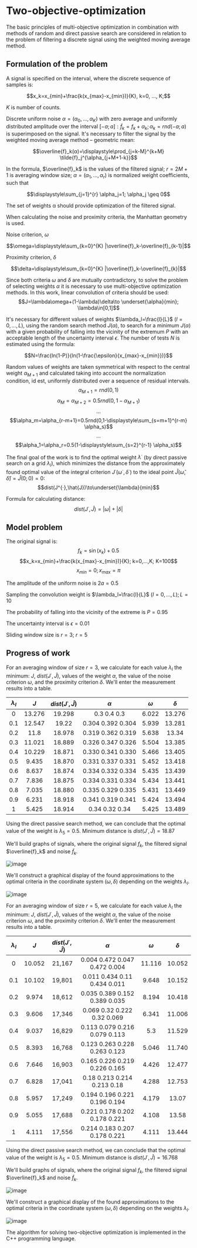 # Two-objective-optimization

The basic principles of multi-objective optimization in combination with methods of random and direct passive search are considered in relation to the problem of filtering a discrete signal using the weighted moving average method.

## Formulation of the problem

A signal is specified on the interval, where the discrete sequence of samples is: 
```math
x_k=x_{min}+\frac{k(x_{max}-x_{min})}{K},
k=0, ..., K;
```
$K$ is number of counts.

Discrete uniform noise $\alpha = (\alpha_0,...,\alpha_K)$ with zero average and uniformly distributed amplitude over the interval $[-a;a]: \tilde{f}_k=f_k+\alpha_k; \alpha_k=rnd(-a;a)$ is superimposed on the signal. It's necessary to filter the signal by the weighted moving average method – geometric mean:
```math
\overline{f}_k(α)=\displaystyle\prod_{j=k-M}^{k+M} \tilde{f}_j^{\alpha_{j+M+1-k}}
```

In the formula, $\overline{f}_k$ is the values of the filtered signal; $r=2M+1$ is averaging window size; $\alpha=(\alpha_1,...,\alpha_r)$ is normalized weight coefficients, such that
```math
\displaystyle\sum_{j=1}^{r} \alpha_j=1; \alpha_j \geq 0
```

The set of weights α should provide optimization of the filtered signal.

When calculating the noise and proximity criteria, the Manhattan geometry is used.

Noise criterion, $\omega$
```math
\omega=\displaystyle\sum_{k=0}^{K} |\overline{f}_k-\overline{f}_{k-1}|
```

Proximity criterion, $\delta$
```math
\delta=\displaystyle\sum_{k=0}^{K} |\overline{f}_k-\overline{f}_{k}|
```

Since both criteria $\omega$ and $\delta$ are mutually contradictory, to solve the problem of selecting weights $\alpha$ it is necessary to use multi-objective optimization methods. In this work, linear convolution of criteria should be used:
$$J=\lambda\omega+(1-\lambda)\delta\to \underset{\alpha}{min}; \lambda\in[0,1]$$

It's necessary for different values of weights $\lambda_l=\frac{l}{L}$ $(l=0,...,L)$, using the random search method $J(\alpha)$, to search for a minimum $J(\alpha)$ with a given probability of falling into the vicinity of the extremum $P$ with an acceptable length of the uncertainty interval $\epsilon$. The number of tests $N$ is estimated using the formula:

```math
N=\frac{ln(1-P)}{ln(1-\frac{\epsilon}{x_{max}-x_{min}})}
```
Random values of weights are taken symmetrical with respect to the central weight $\alpha_{M+1}$ and calculated taking into account the normalization condition, id est, uniformly distributed over a sequence of residual intervals.
$$\alpha_{M+1}=rnd(0,1)$$
$$\alpha_{M}=\alpha_{M+2}=0.5rnd(0,1-\alpha_{M+1})$$
$$...$$
$$\alpha_m=\alpha_{r-m+1}=0.5rnd(0,1-\displaystyle\sum_{s=m+1}^{r-m} \alpha_s)$$
$$...$$
$$\alpha_1=\alpha_r=0.5(1-\displaystyle\sum_{s=2}^{r-1} \alpha_s)$$

The final goal of the work is to find the optimal weight $\lambda^{·}$ (by direct passive search on a grid $\lambda_l$), which minimizes the distance from the approximately found optimal value of the integral criterion $J^{·}(\omega^{·},\delta^{·})$ to the ideal point $\hat{J}(\hat{\omega},\hat{\delta})=\hat{J}(0;0)=0$:
$$dist(J^{·},\hat{J})\to\underset{\lambda}{min}$$

Formula for calculating distance:
$$dist(J^{·},\hat{J})=|\omega|+|\delta|$$

## Model problem

The original signal is:
$$f_k=\sin(x_k)+0.5$$
$$x_k=x_{min}+\frac{k(x_{max}-x_{min})}{K}; k=0,...,K; K=100$$
$$x_{min}=0; x_{max}=\pi$$

The amplitude of the uniform noise is $2a=0.5$

Sampling the convolution weight is $\lambda_l=\frac{l}{L}$ $(l=0,...,L);L=10$

The probability of falling into the vicinity of the extreme is $P=0.95$

The uncertainty interval is $\epsilon=0.01$

Sliding window size is $r=3$; $r=5$

## Progress of work

For an averaging window of size $r=3$, we calculate for each value $\lambda_l$ the minimum: $J$, $dist(J^{·},\hat{J})$, values of the weight $\alpha$, the value of the noise criterion $\omega$, and the proximity criterion $\delta$. We'll enter the measurement results into a table.

| $\lambda_l$ | $J$   | $dist(J^{·},\hat{J})$ | $\alpha$ | $\omega$ | $\delta$ |
| :---:       |:---:  |         :---:         |  :---:   | :---:    | :---:    |
| 0           |13.276 |         19.298        | 0.3 0.4 0.3 |6.022  | 13.276   |
| 0.1         |12.547 |         19.22         | 0.304 0.392 0.304 |5.939  | 13.281|
|0.2	        |11.8	  |         18.978        |	0.319 0.362 0.319	|5.638	|13.34|
|0.3	        |11.021	|18.889|	0.326 0.347 0.326	|5.504	|13.385|
|0.4	        |10.229	|18.871|	0.330 0.341 0.330	|5.466|	13.405|
|0.5	        |9.435	|18.870	|0.331 0.337 0.331|	5.452|	13.418|
|0.6	        |8.637	|18.874	|0.334 0.332 0.334|	5.435|	13.439|
|0.7	        |7.836	|18.875	|0.334 0.331 0.334|	5.434|	13.441|
|0.8	        |7.035	|18.880	|0.335 0.329 0.335|	5.431|	13.449|
|0.9	        |6.231	|18.918	|0.341 0.319 0.341|	5.424|	13.494|
|1	          |5.425	|18.914	|0.34 0.32 0.34	|5.425|	13.489|

Using the direct passive search method, we can conclude that the optimal value of the weight is $\lambda_5=0.5$. Minimum distance is $dist(J^{·},\hat{J})=18.87$

We'll build graphs of signals, where the original signal $f_k$, the filtered signal $\overline{f}_k$ and noise $\tilde{f}_k$.

![image](https://github.com/IsmElnur/Two-criteria-optimization/assets/37519575/e0fb0fe0-511b-4dc1-9acd-a51918943349)

We'll construct a graphical display of the found approximations to the optimal criteria in the coordinate system $(\omega,\delta)$ depending on the weights $\lambda_l$.

![image](https://github.com/IsmElnur/Two-criteria-optimization/assets/37519575/5fddf818-c01b-4918-af60-7d062623f7bc)

For an averaging window of size $r=5$, we calculate for each value $\lambda_l$ the minimum: $J$, $dist(J^{·},\hat{J})$, values of the weight $\alpha$, the value of the noise criterion $\omega$, and the proximity criterion $\delta$. We'll enter the measurement results into a table.

| $\lambda_l$ | $J$   | $dist(J^{·},\hat{J})$ | $\alpha$ | $\omega$ | $\delta$ |
| :---:       |:---:  |         :---:         |  :---:   | :---:    | :---:    |
|0|	10.052|	21,167|	0.004 0.472 0.047 0.472 0.004|	11.116	|10.052|
|0.1|	10.102|	19,801|	0.011 0.434 0.11 0.434 0.011	|9.648	|10.152|
|0.2|	9.974	|18,612	|0.035 0.389 0.152 0.389 0.035	|8.194	|10.418|
|0.3|	9.606	|17,346	|0.069 0.32 0.222 0.32 0.069	|6.341	|11.006|
|0.4|	9.037	|16,829	|0.113 0.079 0.216 0.079 0.113|	5.3	|11.529|
|0.5|	8.393	|16,768	|0.123 0.263 0.228 0.263 0.123|	5.046|	11.740|
|0.6|	7.646	|16,903	|0.165 0.226 0.219 0.226 0.165|	4.426|	12.477|
|0.7|	6.828	|17,041	|0.18 0.213 0.214 0.213 0.18	|4.288	|12.753|
|0.8|	5.957	|17,249	|0.194 0.196 0.221 0.196 0.194|	4.179	|13.07|
|0.9|	5.055	|17,688	|0.221 0.178 0.202 0.178 0.221|	4.108	|13.58|
|1|	4.111	|17,556	|0.214 0.183 0.207 0.178 0.221|	4.111	|13.444|

Using the direct passive search method, we can conclude that the optimal value of the weight is $\lambda_5=0.5$. Minimum distance is $dist(J^{·},\hat{J})=16.768$

We'll build graphs of signals, where the original signal $f_k$, the filtered signal $\overline{f}_k$ and noise $\tilde{f}_k$.

![image](https://github.com/IsmElnur/Two-criteria-optimization/assets/37519575/6fe69e81-cc81-4238-8c13-173468c3e605)

We'll construct a graphical display of the found approximations to the optimal criteria in the coordinate system $(\omega,\delta)$ depending on the weights $\lambda_l$.

![image](https://github.com/IsmElnur/Two-criteria-optimization/assets/37519575/be1f68ae-81c5-4e38-939e-7f92db362602)

The algorithm for solving two-objective optimization is implemented in the C++ programming language.
